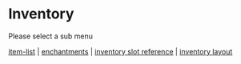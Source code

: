 # Inventory 

Please select a sub menu

[item-list](https://tgn-minecraft.github.io/docs/items) | [enchantments](https://tgn-minecraft.github.io/docs/enchantments) | [inventory slot reference](https://tgn-minecraft.github.io/docs/slotreference) | [inventory layout](https://tgn-minecraft.github.io/docs/inv-layout)
